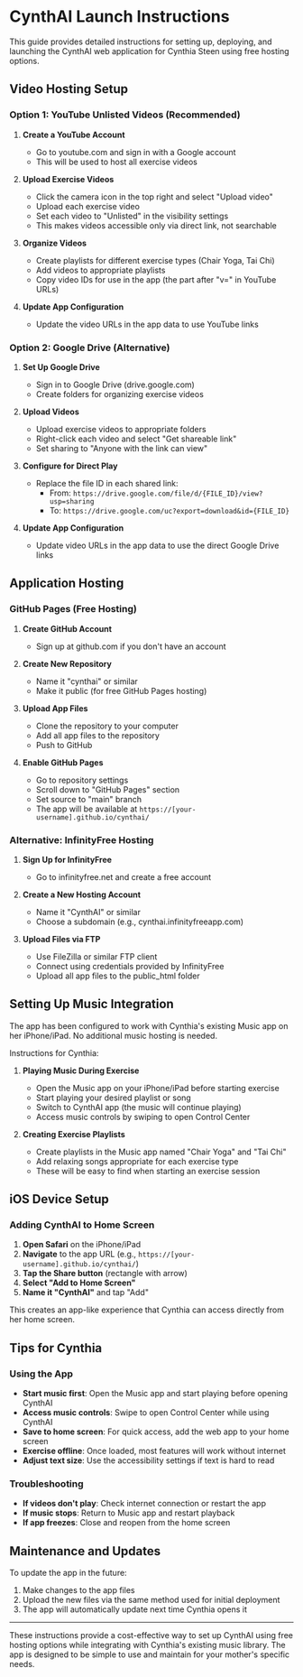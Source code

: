 # CynthAI Launch Instructions

This guide provides detailed instructions for setting up, deploying, and launching the CynthAI web application for Cynthia Steen using free hosting options.

## Video Hosting Setup

### Option 1: YouTube Unlisted Videos (Recommended)

1. **Create a YouTube Account**
   - Go to youtube.com and sign in with a Google account
   - This will be used to host all exercise videos

2. **Upload Exercise Videos**
   - Click the camera icon in the top right and select "Upload video"
   - Upload each exercise video
   - Set each video to "Unlisted" in the visibility settings
   - This makes videos accessible only via direct link, not searchable

3. **Organize Videos**
   - Create playlists for different exercise types (Chair Yoga, Tai Chi)
   - Add videos to appropriate playlists
   - Copy video IDs for use in the app (the part after "v=" in YouTube URLs)

4. **Update App Configuration**
   - Update the video URLs in the app data to use YouTube links

### Option 2: Google Drive (Alternative)

1. **Set Up Google Drive**
   - Sign in to Google Drive (drive.google.com)
   - Create folders for organizing exercise videos

2. **Upload Videos**
   - Upload exercise videos to appropriate folders
   - Right-click each video and select "Get shareable link"
   - Set sharing to "Anyone with the link can view"

3. **Configure for Direct Play**
   - Replace the file ID in each shared link:
     - From: `https://drive.google.com/file/d/{FILE_ID}/view?usp=sharing`
     - To: `https://drive.google.com/uc?export=download&id={FILE_ID}`

4. **Update App Configuration**
   - Update video URLs in the app data to use the direct Google Drive links

## Application Hosting

### GitHub Pages (Free Hosting)

1. **Create GitHub Account**
   - Sign up at github.com if you don't have an account

2. **Create New Repository**
   - Name it "cynthai" or similar
   - Make it public (for free GitHub Pages hosting)

3. **Upload App Files**
   - Clone the repository to your computer
   - Add all app files to the repository
   - Push to GitHub

4. **Enable GitHub Pages**
   - Go to repository settings
   - Scroll down to "GitHub Pages" section
   - Set source to "main" branch
   - The app will be available at `https://[your-username].github.io/cynthai/`

### Alternative: InfinityFree Hosting

1. **Sign Up for InfinityFree**
   - Go to infinityfree.net and create a free account

2. **Create a New Hosting Account**
   - Name it "CynthAI" or similar
   - Choose a subdomain (e.g., cynthai.infinityfreeapp.com)

3. **Upload Files via FTP**
   - Use FileZilla or similar FTP client
   - Connect using credentials provided by InfinityFree
   - Upload all app files to the public_html folder

## Setting Up Music Integration

The app has been configured to work with Cynthia's existing Music app on her iPhone/iPad. No additional music hosting is needed.

Instructions for Cynthia:

1. **Playing Music During Exercise**
   - Open the Music app on your iPhone/iPad before starting exercise
   - Start playing your desired playlist or song
   - Switch to CynthAI app (the music will continue playing)
   - Access music controls by swiping to open Control Center

2. **Creating Exercise Playlists**
   - Create playlists in the Music app named "Chair Yoga" and "Tai Chi"
   - Add relaxing songs appropriate for each exercise type
   - These will be easy to find when starting an exercise session

## iOS Device Setup

### Adding CynthAI to Home Screen

1. **Open Safari** on the iPhone/iPad
2. **Navigate** to the app URL (e.g., `https://[your-username].github.io/cynthai/`)
3. **Tap the Share button** (rectangle with arrow)
4. **Select "Add to Home Screen"**
5. **Name it "CynthAI"** and tap "Add"

This creates an app-like experience that Cynthia can access directly from her home screen.

## Tips for Cynthia

### Using the App

- **Start music first**: Open the Music app and start playing before opening CynthAI
- **Access music controls**: Swipe to open Control Center while using CynthAI
- **Save to home screen**: For quick access, add the web app to your home screen
- **Exercise offline**: Once loaded, most features will work without internet
- **Adjust text size**: Use the accessibility settings if text is hard to read

### Troubleshooting

- **If videos don't play**: Check internet connection or restart the app
- **If music stops**: Return to Music app and restart playback
- **If app freezes**: Close and reopen from the home screen

## Maintenance and Updates

To update the app in the future:

1. Make changes to the app files
2. Upload the new files via the same method used for initial deployment
3. The app will automatically update next time Cynthia opens it

---

These instructions provide a cost-effective way to set up CynthAI using free hosting options while integrating with Cynthia's existing music library. The app is designed to be simple to use and maintain for your mother's specific needs.
